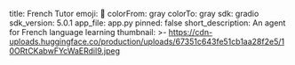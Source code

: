 title: French Tutor
emoji: 💬
colorFrom: gray
colorTo: gray
sdk: gradio
sdk_version: 5.0.1
app_file: app.py
pinned: false
short_description: An agent for French language learning
thumbnail: >-
  https://cdn-uploads.huggingface.co/production/uploads/67351c643fe51cb1aa28f2e5/10ORtCKabwFYcWaERdil9.jpeg
